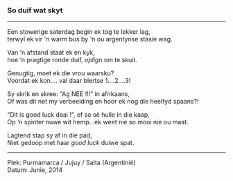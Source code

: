 ### So duif wat skyt

---

Een stowerige saterdag begin ek tog te lekker lag,<br />
terwyl ek vir 'n warm bus by 'n ou argentynse stasie wag.

Van ‘n afstand staat ek en kyk,<br />
hoe ‘n pragtige ronde duif, *oplign* om te skuit.

Genugtig, moet ek die vrou waarsku?<br />
Voordat ek kon.... val daar blertse 1....2....3!

Sy skrik en skree: “Ag NEE !!!” in afrikaans,<br />
Of was dit net my verbeelding en hoor ek nog die heeltyd spaans?!

“Dit is good luck daai !”, of so sê hulle in die kaap,<br />
Op ‘n spinter nuwe wit hemp...ek weet nie so mooi nie ou maat.

Lagtend stap sy af in die pad,<br />
Niet gedoop met haar *good luck* duiwe spat.

---

Plek: Purmamarca / Jujuy / Salta (Argentinië)<br />
Datum: Junie, 2014

